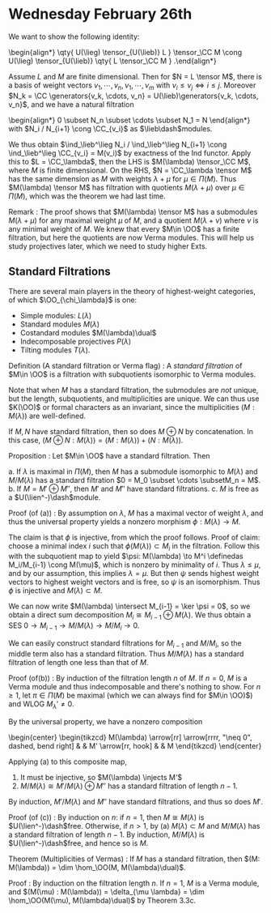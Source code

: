 # Wednesday February 26th

We want to show the following identity:

\begin{align*}
\qty{ U(\lieg) \tensor_{U(\lieb)} L } \tensor_\CC M 
\cong
U(\lieg) \tensor_{U(\lieb)} \qty{ L \tensor_\CC M  }
.\end{align*}

Assume $L$ and $M$ are finite dimensional. Then for $N = L \tensor M$, there is a basis of weight vectors $v_1, \cdots, v_n, \nu_1, \cdots, \nu_m$ with $\nu_i \leq \nu_j \iff i\leq j$.
Moreover $N_k = \CC \generators{v_k, \cdots, v_n} = U(\lieb)\generators{v_k, \cdots, v_n}$, and we have a natural filtration

\begin{align*}
0 \subset N_n \subset \cdots \subset N_1 = N
\end{align*}
 with $N_i / N_{i+1} \cong \CC_{v_i}$ as $\lieb\dash$modules.

 We thus obtain $\ind_\lieb^\lieg N_i / \ind_\lieb^\lieg N_{i+1} \cong \ind_\lieb^\lieg \CC_{v_i} = M(v_i)$ by exactness of the Ind functor.
 Apply this to $L = \CC_\lambda$, then the LHS is $M(\lambda) \tensor_\CC M$, where $M$ is finite dimensional.
 On the RHS, $N = \CC_\lambda \tensor M$ has the same dimension as $M$ with weights $\lambda + \mu$ for $\mu \in \Pi(M)$.
 Thus $M(\lambda) \tensor M$ has filtration with quotients $M(\lambda + \mu)$ over $\mu \in \Pi(M)$, which was the theorem we had last time.

 Remark
 : The proof shows that $M(\lambda) \tensor M$ has a submodules $M(\lambda + \mu)$ for any maximal weight $\mu$ of $M$, and a quotient $M(\lambda + \nu)$ where $\nu$ is any minimal weight of $M$.
  We knew that every $M\in \OO$ has a finite filtration, but here the quotients are now Verma modules.
  This will help us study projectives later, which we need to study higher Exts.

## Standard Filtrations

There are several main players in the theory of highest-weight categories, of which $\OO_{\chi_\lambda}$ is one:

- Simple modules: $L(\lambda)$
- Standard modules $M(\lambda)$
- Costandard modules $M(\lambda)\dual$
- Indecomposable projectives $P(\lambda)$
- Tilting modules $T(\lambda)$.

Definition (A standard filtration or Verma flag)
: A *standard filtration* of $M\in \OO$ is a filtration with subquotients isomorphic to Verma modules.

Note that when $M$ has a standard filtration, the submodules are *not* unique, but the length, subquotients, and multiplicities are unique.
We can thus use $K(\OO)$ or formal characters as an invariant, since the multiplicities $(M: M(\lambda))$ are well-defined.

If $M, N$ have standard filtration, then so does $M \oplus N$ by concatenation.
In this case, $(M\oplus N: M(\lambda)) = (M:M(\lambda)) + (N: M(\lambda))$.

Proposition
: Let $M\in \OO$ have a standard filtration. 
  Then

  a. If $\lambda$ is maximal in $\Pi(M)$, then $M$ has a submodule isomorphic to $M(\lambda)$ and $M/M(\lambda)$ has a standard filtration $0 = M_0 \subset \cdots \subsetM_n = M$.
  b. If $M = M' \oplus M''$, then $M'$ and $M''$ have standard filtrations.
  c. $M$ is free as a $U(\lien^-)\dash$module.

Proof (of (a))
: By assumption on $\lambda$, $M$ has a maximal vector of weight $\lambda$, and thus the universal property yields a nonzero morphism $\phi: M(\lambda) \to M$.
  
  The claim is that $\phi$ is injective, from which the proof follows.
  Proof of claim: choose a minimal index $i$ such that $\phi(M(\lambda)) \subset M_i$ in the filtration.
  Follow this with the subquotient map to yield $\psi: M(\lambda) \to M^i \definedas M_i/M_{i-1} \cong M(\mu)$, which is nonzero by minimality of $i$.
  Thus $\lambda \leq \mu$, and by our assumption, this implies $\lambda = \mu$.
  But then $\psi$ sends highest weight vectors to highest weight vectors and is free, so $\psi$ is an isomorphism.
  Thus $\phi$ is injective and $M(\lambda) \subset M$.

  We can now write $M(\lambda) \intersect M_{i-1} = \ker \psi = 0$, so we obtain a direct sum decomposition $M_i \cong M_{i-1} \oplus M(\lambda)$.
  We thus obtain a SES $0 \to M_{i-1} \to M/M(\lambda) \to M/M_i \to 0$.

  We can easily construct standard filtrations for $M_{i-1}$ and $M/M_i$, so the middle term also has a standard filtration.
  Thus $M/M(\lambda)$ has a standard filtration of length one less than that of $M$.

Proof (of(b))
: By induction of the filtration length $n$ of $M$. 
  If $n=0$, $M$ is a Verma module and thus indecomposable and there's nothing to show.
  For $n\geq 1$, let $\pi \in \Pi(M)$ be maximal (which we can always find for $M\in \OO)$) and WLOG $M_\lambda' \neq 0$.

  By the universal property, we have a nonzero composition
  
  \begin{center}
  \begin{tikzcd}
  M(\lambda) \arrow[rr] \arrow[rrrr, "\neq 0", dashed, bend right] &  & M' \arrow[rr, hook] &  & M
  \end{tikzcd}
  \end{center}

  Applying (a) to this composite map,

  1. It must be injective, so $M(\lambda) \injects M'$
  2. $M/M(\lambda) \cong M'/M(\lambda) \oplus M''$ has a standard filtration of length $n-1$.

  By induction, $M'/M(\lambda)$ and $M''$ have standard filtrations, and thus so does $M'$.

Proof (of (c))
: By induction on $n$: if $n=1$, then $M \cong M(\lambda)$ is $U(\lien^-)\dash$free.
  Otherwise, if $n > 1$, by (a) $M(\lambda) \subset M$ and $M/M(\lambda)$ has a standard filtration of length $n-1$.
  By induction, $M/M(\lambda)$ is $U(\lien^-)\dash$free, and hence so is $M$.


Theorem (Multiplicities of Vermas)
: If $M$ has a standard filtration, then $(M: M(\lambda)) = \dim \hom_\OO(M, M(\lambda)\dual)$.

Proof
: By induction on the filtration length $n$.
  If $n=1$, $M$ is a Verma module, and $(M(\mu) : M(\lambda)) = \delta_{\mu \lambda} = \dim \hom_\OO(M(\mu), M(\lambda)\dual)$ by Theorem 3.3c.
